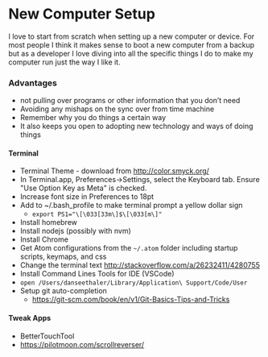 # New Computer Setup

I love to start from scratch when setting up a new computer or device. For most
people I think it makes sense to boot a new computer from a backup but as a
developer I love diving into all the specific things I do to make my computer
run just the way I like it.

### Advantages

* not pulling over programs or other information that you don’t need
* Avoiding any mishaps on the sync over from time machine
* Remember why you do things a certain way
* It also keeps you open to adopting new technology and ways of doing things

#### Terminal

* Terminal Theme - download from http://color.smyck.org/
* In Terminal.app, Preferences->Settings, select the Keyboard tab. Ensure "Use
  Option Key as Meta" is checked.
* Increase font size in Preferences to 18pt
* Add to ~/.bash_profile to make terminal prompt a yellow dollar sign
  * `export PS1="\[\033[33m\]$\[\033[m\]"`
* Install homebrew
* Install nodejs (possibly with nvm)
* Install Chrome
* Get Atom configurations from the `~/.atom` folder including startup scripts,
  keymaps, and css
* Change the terminal text http://stackoverflow.com/a/26232411/4280755
* Install Command Lines Tools for IDE (VSCode)
* `open /Users/danseethaler/Library/Application\ Support/Code/User`
* Setup git auto-completion
  * https://git-scm.com/book/en/v1/Git-Basics-Tips-and-Tricks

#### Tweak Apps

* BetterTouchTool
* https://pilotmoon.com/scrollreverser/
